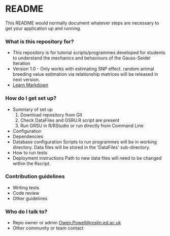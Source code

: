 # README #

This README would normally document whatever steps are necessary to get your application up and running.

### What is this repository for? ###

* This repository is for tutorial scripts/programmes developed for students to understand the mechanics and behaviours of the Gauss-Seidel Iteration 
* Version 1.0 - Only works with estimating SNP effect. random animal breeding value estimation via relationship matrices will be released in next version.
* [Learn Markdown](https://bitbucket.org/tutorials/markdowndemo)

### How do I get set up? ###

* Summary of set up
	1. Download repository from Git
	2. Check DataFiles and GSRU.R script are present
	3. Run GRSU in R/RStudio or run directly from Command Line
* Configuration
* Dependencies
* Database configuration
	Scripts to run programmes will be in working directory.
	Data files will be stored in the 'DataFiles' sub-directory.
* How to run tests
* Deployment instructions
	Path to new data files will need to be changed within the Rscript.
### Contribution guidelines ###

* Writing tests
* Code review
* Other guidelines

### Who do I talk to? ###

* Repo owner or admin
	Owen.Powell@roslin.ed.ac.uk
* Other community or team contact
